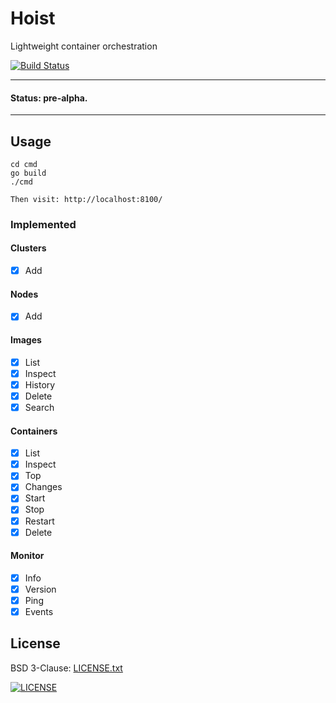 # Hoist

Lightweight container orchestration

[![Build Status](https://travis-ci.org/russmack/hoist.svg?branch=master)](https://travis-ci.org/russmack/hoist)

---
#### Status: pre-alpha.
---

## Usage
```
cd cmd
go build
./cmd

Then visit: http://localhost:8100/
```

### Implemented

#### Clusters
- [X] Add

#### Nodes
- [X] Add

#### Images
- [X] List
- [X] Inspect
- [X] History
- [X] Delete
- [X] Search

#### Containers
- [X] List
- [X] Inspect
- [X] Top
- [X] Changes
- [X] Start
- [X] Stop
- [X] Restart
- [X] Delete

#### Monitor
- [X] Info
- [X] Version
- [X] Ping
- [X] Events

## License
BSD 3-Clause: [LICENSE.txt](LICENSE.txt)

[<img alt="LICENSE" src="http://img.shields.io/pypi/l/Django.svg?style=flat-square"/>](LICENSE.txt)
